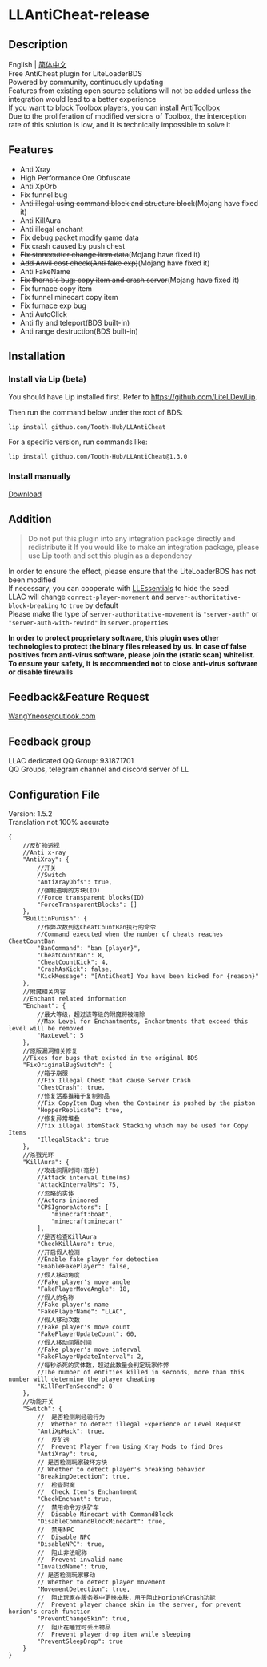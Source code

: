 # LLAntiCheat-release
## Description

English | [简体中文](README_zh-cn.md)  
Free AntiCheat plugin for LiteLoaderBDS  
Powered by community, continuously updating  
Features from existing open source solutions will not be added unless the integration would lead to a better experience  
If you want to block Toolbox players, you can install [AntiToolbox](https://github.com/ShrBox/AntiToolbox)  
Due to the proliferation of modified versions of Toolbox, the interception rate of this solution is low, and it is technically impossible to solve it

## Features

- Anti Xray
- High Performance Ore Obfuscate
- Anti XpOrb
- Fix funnel bug
- ~~Anti illegal using command block and structure block~~(Mojang have fixed it)
- Anti KillAura
- Anti illegal enchant
- Fix debug packet modify game data
- Fix crash caused by push chest
- ~~Fix stonecutter change item data~~(Mojang have fixed it)
- ~~Add Anvil cost check(Anti fake exp)~~(Mojang have fixed it)
- Anti FakeName
- ~~Fix thorns's bug: copy item and crash server~~(Mojang have fixed it)
- Fix furnace copy item
- Fix funnel minecart copy item
- Fix furnace exp bug
- Anti AutoClick
- Anti fly and teleport(BDS built-in)
- Anti range destruction(BDS built-in)

## Installation

### Install via Lip (beta)

You should have Lip installed first. Refer to <https://github.com/LiteLDev/Lip>.

Then run the command below under the root of BDS:

```shell
lip install github.com/Tooth-Hub/LLAntiCheat
```

For a specific version, run commands like:

```shell
lip install github.com/Tooth-Hub/LLAntiCheat@1.3.0
```

### Install manually

[Download](https://github.com/LiteLDev/LLAntiCheat-release/releases)

## Addition

> Do not put this plugin into any integration package directly and redistribute it
> If you would like to make an integration package, please use Lip tooth and set this plugin as a dependency

In order to ensure the effect, please ensure that the LiteLoaderBDS has not been modified  
If necessary, you can cooperate with [LLEssentials](https://github.com/LiteLDev/LLEssentials) to hide the seed  
LLAC will change `correct-player-movement` and `server-authoritative-block-breaking` to `true` by default  
Please make the type of `server-authoritative-movement` is `"server-auth"` or `"server-auth-with-rewind"` in `server.properties`

**In order to protect proprietary software, this plugin uses other technologies to protect the binary files released by us. In case of false positives from anti-virus software, please join the (static scan) whitelist. To ensure your safety, it is recommended not to close anti-virus software or disable firewalls**

## Feedback&Feature Request

WangYneos@outlook.com

## Feedback group

LLAC dedicated QQ Group: 931871701  
QQ Groups, telegram channel and discord server of LL

## Configuration File

Version: 1.5.2  
Translation not 100% accurate

```jsonc
{
    //反矿物透视
    //Anti x-ray
    "AntiXray": {
        //开关
        //Switch
        "AntiXrayObfs": true,
        //强制透明的方块(ID)
        //Force transparent blocks(ID)
        "ForceTransparentBlocks": []
    },
    "BuiltinPunish": {
        //作弊次数到达CheatCountBan执行的命令
        //Command executed when the number of cheats reaches CheatCountBan
        "BanCommand": "ban {player}",
        "CheatCountBan": 8,
        "CheatCountKick": 4,
        "CrashAsKick": false,
        "KickMessage": "[AntiCheat] You have been kicked for {reason}"
    },
    //附魔相关内容
    //Enchant related information
    "Enchant": {
        //最大等级，超过该等级的附魔将被清除
        //Max Level for Enchantments, Enchantments that exceed this level will be removed
        "MaxLevel": 5
    },
    //原版漏洞相关修复
    //Fixes for bugs that existed in the original BDS
    "FixOriginalBugSwitch": {
        //箱子崩服
        //Fix Illegal Chest that cause Server Crash
        "ChestCrash": true,
        //修复活塞推箱子复制物品
        //Fix CopyItem Bug when the Container is pushed by the piston
        "HopperReplicate": true,
        //修复异常堆叠
        //fix illegal itemStack Stacking which may be used for Copy Items
        "IllegalStack": true
    },
    //杀戮光环
    "KillAura": {
        //攻击间隔时间(毫秒)
        //Attack interval time(ms)
        "AttackIntervalMs": 75,
        //忽略的实体
        //Actors ininored
        "CPSIgnoreActors": [
            "minecraft:boat",
            "minecraft:minecart"
        ],
        //是否检查KillAura
        "CheckKillAura": true,
        //开启假人检测
        //Enable fake player for detection
        "EnableFakePlayer": false,
        //假人移动角度
        //Fake player's move angle
        "FakePlayerMoveAngle": 18,
        //假人的名称
        //Fake player's name
        "FakePlayerName": "LLAC",
        //假人移动次数
        //Fake player's move count
        "FakePlayerUpdateCount": 60,
        //假人移动间隔时间
        //Fake player's move interval
        "FakePlayerUpdateInterval": 2,
        //每秒杀死的实体数，超过此数量会判定玩家作弊
        //The number of entities killed in seconds, more than this number will determine the player cheating
        "KillPerTenSecond": 8
    },
    //功能开关
    "Switch": {
        //  是否检测刷经验行为
        //  Whether to detect illegal Experience or Level Request
        "AntiXpHack": true,
        //  反矿透
        //  Prevent Player from Using Xray Mods to find Ores
        "AntiXray": true,
        // 是否检测玩家破坏方块
        // Whether to detect player's breaking behavior
        "BreakingDetection": true,
        //  检查附魔
        //  Check Item's Enchantment
        "CheckEnchant": true,
        //  禁用命令方块矿车
        //  Disable Minecart with CommandBlock
        "DisableCommandBlockMinecart": true,
        //  禁用NPC
        //  Disable NPC
        "DisableNPC": true,
        //  阻止非法昵称
        //  Prevent invalid name
        "InvalidName": true,
        // 是否检测玩家移动
        // Whether to detect player movement
        "MovementDetection": true,
        //  阻止玩家在服务器中更换皮肤，用于阻止Horion的Crash功能
        //  Prevent player change skin in the server, for prevent horion's crash function
        "PreventChangeSkin": true,
        //  阻止在睡觉时丢出物品
        //  Prevent player drop item while sleeping
        "PreventSleepDrop": true
    }
}
```
